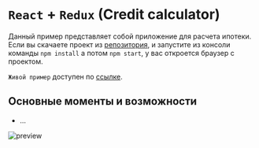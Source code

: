 # `React` + `Redux` (Credit calculator)

Данный пример представляет собой приложение для расчета ипотеки. Если вы скачаете проект из [репозитория][repo], и запустите из консоли команды `npm install` а потом `npm start`, у вас откроется браузер с проектом.

`Живой пример` доступен по [ссылке][link01].

## Основные моменты и возможности

- ...

![preview]

[repo]: <https://github.com/topus009/credit>
[link01]: <https://topus009.github.io/credit/>
[preview]: <https://github.com/topus009/credit/ets/1.jpg>